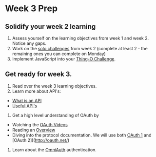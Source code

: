 # Week 3 Prep

## Solidify your week 2 learning
1. Assess yourself on the learning objectives from week 1 and week 2. Notice any gaps.
1. Work on the [solo challenges](https://github.com/fox-squirrels-2013/phase-2-guide/tree/master/week-3/challenges/solo-wk2.md) from week 2 (complete at least 2 - the remaining ones you can complete on Monday)
1. Implement JavaScript into your [Thing-O Challenge](https://github.com/fox-squirrels-2013/CHALLENGE_thing-o).

## Get ready for week 3.  
1. Read over the week 3 learning objectives.
1. Learn more about API's:
  * [What is an API](http://www.makeuseof.com/tag/api-good-technology-explained/)
  * [Useful API's](http://www.programmableweb.com/)
1. Get a high level understanding of OAuth by 
  * Watching the [OAuth Videos](http://www.youtube.com/user/davidrice000/videos)
  * Reading an [Overview](http://en.wikipedia.org/wiki/OAuth)
  * Diving into the protocol documentation.  We will use both [OAuth 1](http://tools.ietf.org/html/rfc5849) and [OAuth 2])(http://oauth.net/)
1. Learn about the [OmniAuth](https://github.com/intridea/omniauth) authentication.